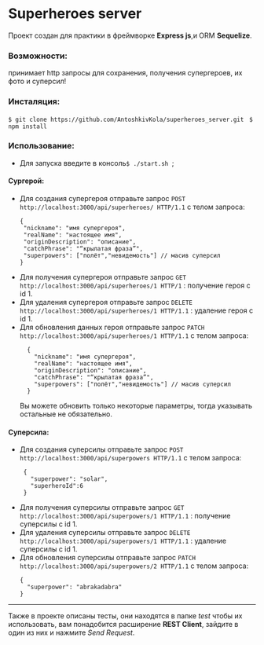 # Superheroes server

Проект создан для практики в фреймворке **Express js**,и ORM **Sequelize**. 

### Возможности:
 принимает http запросы для сохранения, получения супергероев, их фото и суперсил!

### Инсталяция: 

`$ git clone https://github.com/AntoshkivKola/superheroes_server.git `
`$ npm install`




### Использование:  
- Для запуска введите в консоль`$ ./start.sh `;
#### Сургерой: 
- Для создания супергероя отправьте запрос `POST http://localhost:3000/api/superheroes/ HTTP/1.1` с телом запроса:
   ```
   {
    "nickname": "имя супергероя",
    "realName": "настоящее имя",
    "originDescription": "описание",
    "catchPhrase": "“​крылатая фраза”",
    "superpowers": ["полёт","невидемость"] // масив суперсил
  }
   ```
- Для получения супергероя отправьте запрос  `GET http://localhost:3000/api/superheroes/1 HTTP/1` : получение героя с id 1.
- Для удаления супергероя отправьте запрос  `DELETE http://localhost:3000/api/superheroes/1 HTTP/1.1` : удаление героя с id 1.
- Для обновления данных героя отправьте запрос `PATCH http://localhost:3000/api/superheroes/1 HTTP/1.1` с телом запроса:
  ```
    {
      "nickname": "имя супергероя",
      "realName": "настоящее имя",
      "originDescription": "описание",
      "catchPhrase": "“​крылатая фраза”",
      "superpowers": ["полёт","невидемость"] // масив суперсил
    } 
  ```
  Вы можете обновить только некоторые параметры, тогда указывать остальные не обязательно.
#### Суперсила: 
+ Для создания суперсилы отправьте запрос `POST http://localhost:3000/api/superpowers HTTP/1.1` с телом запроса:
   ```
    {
      "superpower": "solar",
      "superheroId":6
    }
   ```
+ Для получения суперсилы отправьте запрос  `GET http://localhost:3000/api/superpowers/1 HTTP/1.1` : получение суперсилы с id 1.
+ Для удаления суперсилы отправьте запрос  `DELETE http://localhost:3000/api/superpowers/1 HTTP/1.1` : удаление суперсилы с id 1.
+ Для обновления суперсилы отправьте запрос `PATCH http://localhost:3000/api/superpowers/2 HTTP/1.1` с телом запроса:
  ```
  {
    "superpower": "abrakadabra"
  } 
  ```
----------------
Также в проекте описаны тесты, они находятся в папке *test* чтобы их использовать, вам понадобится расширение **REST Client**, зайдите в один из них и нажмите *Send Request*. 
